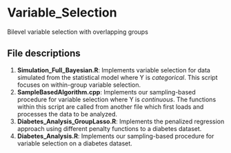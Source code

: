 # Variable_Selection
Bilevel variable selection with overlapping groups

File descriptions
-----------------
1. **Simulation_Full_Bayesian.R**: Implements variable selection for data simulated from the statistical model where Y is *categorical*. This script focuses on within-group variable selection.
2. **SampleBasedAlgorithm.cpp**: Implements our sampling-based procedure for variable selection where Y is *continuous*. The functions within this script are called from another file which first loads and processes the data to be analyzed.
3. **Diabetes_Analysis_GroupLasso.R**: Implements the penalized regression approach using different penalty functions to a diabetes dataset.
4. **Diabetes_Analysis.R**: Implements our sampling-based procedure for variable selection on a diabetes dataset.
